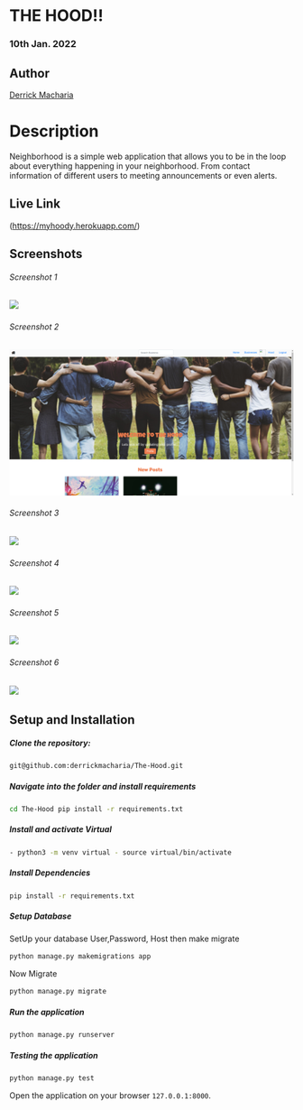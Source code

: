 # THE HOOD!!

### 10th Jan. 2022

## Author

[Derrick Macharia](https://github.com/derrickmacharia)

# Description
Neighborhood is a simple web application that allows you to be in the loop about everything happening in your neighborhood. From contact information of different users to meeting announcements or even alerts.

##  Live Link 
 (https://myhoody.herokuapp.com/)

## Screenshots
###### Screenshot 1
<img src="static/images/Screenshot (1).png">

###### Screenshot 2
<img src="static/images/Screenshot (2).png">

###### Screenshot 3
 <img src="static/images/Screenshot (3).png">

###### Screenshot 4
 <img src="static/images/Screenshot (4).png">

###### Screenshot 5
 <img src="static/images/Screenshot (5).png">

###### Screenshot 6
 <img src="static/images/Screenshot (6).png">

## Setup and Installation 

##### Clone the repository: 
 ```bash
 git@github.com:derrickmacharia/The-Hood.git
```
##### Navigate into the folder and install requirements 
 ```bash
cd The-Hood pip install -r requirements.txt
```
##### Install and activate Virtual 
 ```bash
- python3 -m venv virtual - source virtual/bin/activate
```
##### Install Dependencies 
 ```bash
 pip install -r requirements.txt
```
##### Setup Database 
  SetUp your database User,Password, Host then make migrate
 ```bash
python manage.py makemigrations app
 ```
 Now Migrate
 ```bash
 python manage.py migrate
```
##### Run the application 
 ```bash
 python manage.py runserver
```

##### Testing the application 
 ```bash
 python manage.py test
```
Open the application on your browser `127.0.0.1:8000`.